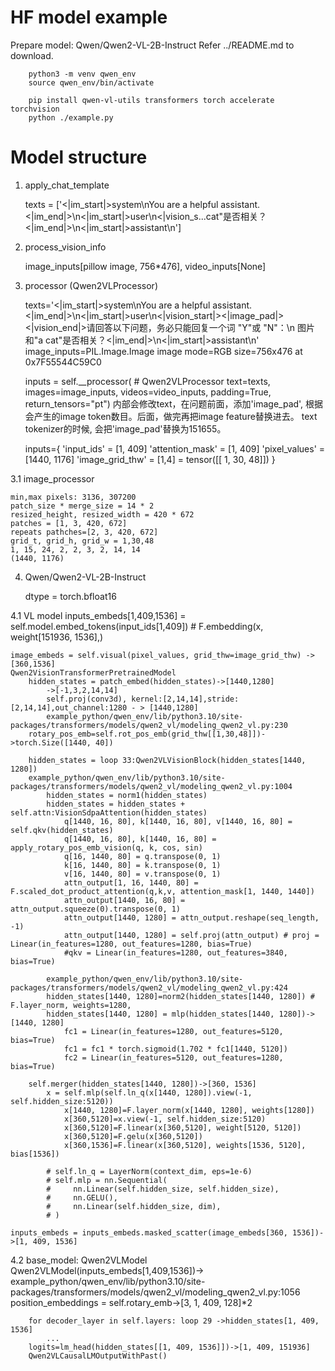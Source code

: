 # HF model example

Prepare model: Qwen/Qwen2-VL-2B-Instruct
Refer ../README.md to download.

```
    python3 -m venv qwen_env
    source qwen_env/bin/activate

    pip install qwen-vl-utils transformers torch accelerate torchvision 
    python ./example.py

```

# Model structure

1. apply_chat_template

    texts = ['<|im_start|>system\nYou are a helpful assistant.<|im_end|>\n<|im_start|>user\n<|vision_s...cat"是否相关？<|im_end|>\n<|im_start|>assistant\n']

2. process_vision_info

    image_inputs[pillow image, 756*476], video_inputs[None]

3. processor (Qwen2VLProcessor)
    <!-- Note, 'image_pad' -->
    texts='<|im_start|>system\nYou are a helpful assistant.<|im_end|>\n<|im_start|>user\n<|vision_start|><|image_pad|><|vision_end|>请回答以下问题，务必只能回复一个词 "Y"或 "N"：\n                        图片和"a cat"是否相关？<|im_end|>\n<|im_start|>assistant\n'
    image_inputs=PIL.Image.Image image mode=RGB size=756x476 at 0x7F55544C59C0

    inputs = self.__processor( # Qwen2VLProcessor
            text=texts, 
            images=image_inputs,
            videos=video_inputs,
            padding=True,
            return_tensors="pt")
        内部会修改text，在问题前面，添加'image_pad', 根据会产生的image token数目。后面，做完再把image feature替换进去。
        text tokenizer的时候, 会把'image_pad'替换为151655。

    inputs={
        'input_ids' = [1, 409]
        'attention_mask' = [1, 409]
        'pixel_values' = [1440, 1176]
        'image_grid_thw' = [1,4] = tensor([[ 1, 30, 48]])
    }

3.1 image_processor

    min,max pixels: 3136, 307200
    patch_size * merge_size = 14 * 2
    resized_height, resized_width = 420 * 672
    patches = [1, 3, 420, 672]
    repeats pathches=[2, 3, 420, 672]
    grid_t, grid_h, grid_w = 1,30,48
    1, 15, 24, 2, 2, 3, 2, 14, 14
    (1440, 1176)

4. Qwen/Qwen2-VL-2B-Instruct

    dtype = torch.bfloat16

4.1 VL model
    inputs_embeds[1,409,1536] = self.model.embed_tokens(input_ids[1,409]) # F.embedding(x, weight[151936, 1536],)

    image_embeds = self.visual(pixel_values, grid_thw=image_grid_thw) -> [360,1536]
    Qwen2VisionTransformerPretrainedModel
        hidden_states = patch_embed(hidden_states)->[1440,1280]
            ->[-1,3,2,14,14]
            self.proj(conv3d), kernel:[2,14,14],stride:[2,14,14],out_channel:1280 - > [1440,1280]
            example_python/qwen_env/lib/python3.10/site-packages/transformers/models/qwen2_vl/modeling_qwen2_vl.py:230
        rotary_pos_emb=self.rot_pos_emb(grid_thw[[1,30,48]])->torch.Size([1440, 40])

        hidden_states = loop 33:Qwen2VLVisionBlock(hidden_states[1440, 1280])
        example_python/qwen_env/lib/python3.10/site-packages/transformers/models/qwen2_vl/modeling_qwen2_vl.py:1004
            hidden_states = norm1(hidden_states)
            hidden_states = hidden_states + self.attn:VisionSdpaAttention(hidden_states)
                q[1440, 16, 80], k[1440, 16, 80], v[1440, 16, 80] = self.qkv(hidden_states)
                q[1440, 16, 80], k[1440, 16, 80] = apply_rotary_pos_emb_vision(q, k, cos, sin)
                q[16, 1440, 80] = q.transpose(0, 1)
                k[16, 1440, 80] = k.transpose(0, 1)
                v[16, 1440, 80] = v.transpose(0, 1)
                attn_output[1, 16, 1440, 80] = F.scaled_dot_product_attention(q,k,v, attention_mask[1, 1440, 1440])
                attn_output[1440, 16, 80] = attn_output.squeeze(0).transpose(0, 1)
                attn_output[1440, 1280] = attn_output.reshape(seq_length, -1)
                attn_output[1440, 1280] = self.proj(attn_output) # proj = Linear(in_features=1280, out_features=1280, bias=True)
                #qkv = Linear(in_features=1280, out_features=3840, bias=True)

            example_python/qwen_env/lib/python3.10/site-packages/transformers/models/qwen2_vl/modeling_qwen2_vl.py:424
            hidden_states[1440, 1280]=norm2(hidden_states[1440, 1280]) # F.layer_norm, weights=1280,
            hidden_states[1440, 1280] = mlp(hidden_states[1440, 1280])->[1440, 1280]
                fc1 = Linear(in_features=1280, out_features=5120, bias=True)
                fc1 = fc1 * torch.sigmoid(1.702 * fc1[1440, 5120])
                fc2 = Linear(in_features=5120, out_features=1280, bias=True)
        
        self.merger(hidden_states[1440, 1280])->[360, 1536]
            x = self.mlp(self.ln_q(x[1440, 1280]).view(-1, self.hidden_size:5120))
                x[1440, 1280]=F.layer_norm(x[1440, 1280], weights[1280])
                x[360,5120]=x.view(-1, self.hidden_size:5120)
                x[360,5120]=F.linear(x[360,5120], weight[5120, 5120])
                x[360,5120]=F.gelu(x[360,5120])
                x[360,1536]=F.linear(x[360,5120], weights[1536, 5120], bias[1536])

            # self.ln_q = LayerNorm(context_dim, eps=1e-6)
            # self.mlp = nn.Sequential(
            #     nn.Linear(self.hidden_size, self.hidden_size),
            #     nn.GELU(),
            #     nn.Linear(self.hidden_size, dim),
            # )

    inputs_embeds = inputs_embeds.masked_scatter(image_embeds[360, 1536])->[1, 409, 1536]

4.2 base_model: Qwen2VLModel
    Qwen2VLModel(inputs_embeds[1,409,1536])->
    example_python/qwen_env/lib/python3.10/site-packages/transformers/models/qwen2_vl/modeling_qwen2_vl.py:1056
        position_embeddings = self.rotary_emb->[3, 1, 409, 128]*2

        for decoder_layer in self.layers: loop 29 ->hidden_states[1, 409, 1536]
            ...
        logits=lm_head(hidden_states[[1, 409, 1536]])->[1, 409, 151936]
        Qwen2VLCausalLMOutputWithPast()